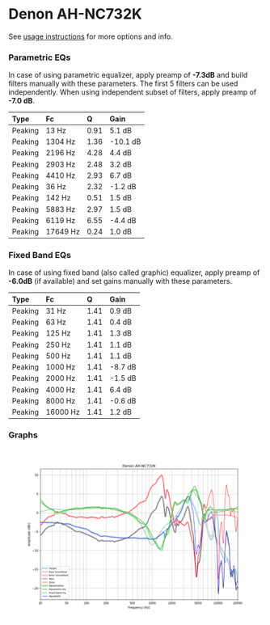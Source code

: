 # Denon AH-NC732K
See [usage instructions](https://github.com/jaakkopasanen/AutoEq#usage) for more options and info.

### Parametric EQs
In case of using parametric equalizer, apply preamp of **-7.3dB** and build filters manually
with these parameters. The first 5 filters can be used independently.
When using independent subset of filters, apply preamp of **-7.0 dB**.

| Type    | Fc       |    Q | Gain     |
|:--------|:---------|:-----|:---------|
| Peaking | 13 Hz    | 0.91 | 5.1 dB   |
| Peaking | 1304 Hz  | 1.36 | -10.1 dB |
| Peaking | 2196 Hz  | 4.28 | 4.4 dB   |
| Peaking | 2903 Hz  | 2.48 | 3.2 dB   |
| Peaking | 4410 Hz  | 2.93 | 6.7 dB   |
| Peaking | 36 Hz    | 2.32 | -1.2 dB  |
| Peaking | 142 Hz   | 0.51 | 1.5 dB   |
| Peaking | 5883 Hz  | 2.97 | 1.5 dB   |
| Peaking | 6119 Hz  | 6.55 | -4.4 dB  |
| Peaking | 17649 Hz | 0.24 | 1.0 dB   |

### Fixed Band EQs
In case of using fixed band (also called graphic) equalizer, apply preamp of **-6.0dB**
(if available) and set gains manually with these parameters.

| Type    | Fc       |    Q | Gain    |
|:--------|:---------|:-----|:--------|
| Peaking | 31 Hz    | 1.41 | 0.9 dB  |
| Peaking | 63 Hz    | 1.41 | 0.4 dB  |
| Peaking | 125 Hz   | 1.41 | 1.3 dB  |
| Peaking | 250 Hz   | 1.41 | 1.1 dB  |
| Peaking | 500 Hz   | 1.41 | 1.1 dB  |
| Peaking | 1000 Hz  | 1.41 | -8.7 dB |
| Peaking | 2000 Hz  | 1.41 | -1.5 dB |
| Peaking | 4000 Hz  | 1.41 | 6.4 dB  |
| Peaking | 8000 Hz  | 1.41 | -0.6 dB |
| Peaking | 16000 Hz | 1.41 | 1.2 dB  |

### Graphs
![](./Denon%20AH-NC732K.png)